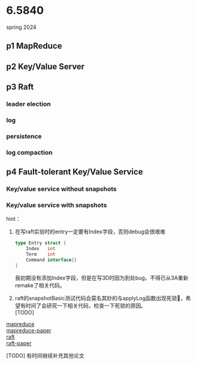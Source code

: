# 6.5840
spring 2024

## p1 MapReduce
## p2 Key/Value Server
## p3 Raft
### leader election
### log  
### persistence   
### log compaction   
## p4 Fault-tolerant Key/Value Service
### Key/value service without snapshots
### Key/value service with snapshots

hint：
1. 在写raft实验时的entry一定要有Index字段，否则debug会很艰难
    ```go
    type Entry struct {
	    Index   int
	    Term    int
	    Command interface{}
    }
    ```
    我初期没有添加Index字段，但是在写3D时因为到处bug，不得已从3A重新remake了相关代码。

2. raft的snapshotBasic测试代码会莫名其妙的与applyLog函数出现死锁🤔，希望有时间了会研究一下相关代码，检查一下死锁的原因。    
    [TODO]



[mapreduce](./doc/mr.md)    
[mapreduce-paper](./doc/mr-paper.md)    
[raft](./doc/raft.md)   
[raft-paper](./doc/raft-paper.md)


[TODO] 有时间继续补充其他论文